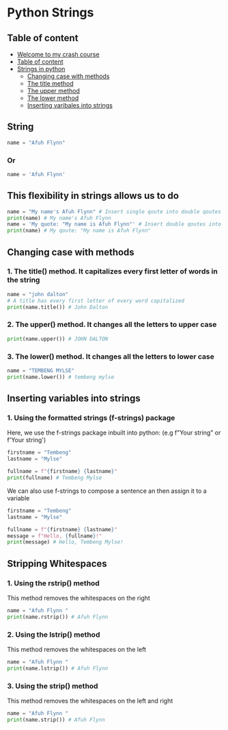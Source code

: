 # Python Strings

## Table of content

- [Welcome to my crash course](#python-strings)
- [Table of content](#table-of-content)
- [Strings in  python](#string)
  - [Changing case with methods](#changing-case-with-methods)
  - [The title method](#1-the-title-method-it-capitalizes-every-first-letter-of-words-in-the-string)
  - [The upper method](#2-the-upper-method-it-changes-all-the-letters-to-upper-case)
  - [The lower method](#3-the-lower-method-it-changes-all-the-letters-to-lower-case)
  - [Inserting varibales into strings](#inserting-variables-into-strings)

## String

```python
name = "Afuh Flynn"
```

### Or

```python
name = 'Afuh Flynn'
```

## This flexibility in strings allows us to do

```python
name = "My name's Afuh Flynn" # Insert single qoute into double qoutes
print(name) # My name's Afuh Flynn
name = 'My quote: "My name is Afuh Flynn"' # Insert double qoutes into single qoutes
print(name) # My qoute: "My name is Afuh Flynn"
```

## Changing case with methods

### 1. The title() method. It capitalizes every first letter of words in the string

```python
name = "john dalton"
# A title has every first letter of every word capitalized
print(name.title()) # John Dalton
```

### 2. The upper() method. It changes all the letters to upper case

```python
print(name.upper()) # JOHN DALTON
```

### 3. The lower() method. It changes all the letters to lower case

```python
name = "TEMBENG MYLSE"
print(name.lower()) # tembeng mylse
```

## Inserting variables into strings

### 1. Using the formatted strings (f-strings) package

Here, we use the f-strings package inbuilt into python: (e.g f"Your string" or f'Your string')

```python
firstname = "Tembeng"
lastname = "Mylse"

fullname = f"{firstname} {lastname}"
print(fullname) # Tembeng Mylse
```

We can also use f-strings to compose a sentence an then assign it to a variable

```python
firstname = "Tembeng"
lastname = "Mylse"

fullname = f"{firstname} {lastname}"
message = f"Hello, {fullname}!"
print(message) # Hello, Tembeng Mylse!
```

## Stripping Whitespaces

### 1. Using the rstrip() method

This method removes the whitespaces on the right

```python
name = "Afuh Flynn "
print(name.rstrip()) # Afuh Flynn
```

### 2. Using the lstrip() method

This method removes the whitespaces on the left

```python
name = "Afuh Flynn "
print(name.lstrip()) # Afuh Flynn
```

### 3. Using the strip() method

This method removes the whitespaces on the left and right

```python
name = "Afuh Flynn "
print(name.strip()) # Afuh Flynn
```
